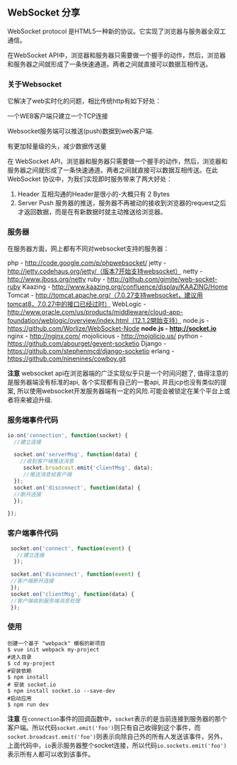 ## WebSocket 分享

WebSocket protocol 是HTML5一种新的协议。它实现了浏览器与服务器全双工通信。

在WebSocket API中，浏览器和服务器只需要做一个握手的动作，然后，浏览器和服务器之间就形成了一条快速通道。两者之间就直接可以数据互相传送。

### 关于Websocket

它解决了web实时化的问题，相比传统http有如下好处：

一个WEB客户端只建立一个TCP连接

Websocket服务端可以推送(push)数据到web客户端.

有更加轻量级的头，减少数据传送量

在 WebSocket API，浏览器和服务器只需要做一个握手的动作，然后，浏览器和服务器之间就形成了一条快速通道。两者之间就直接可以数据互相传送。在此WebSocket 协议中，为我们实现即时服务带来了两大好处：
1. Header
互相沟通的Header是很小的-大概只有 2 Bytes
2. Server Push
服务器的推送，服务器不再被动的接收到浏览器的request之后才返回数据，而是在有新数据时就主动推送给浏览器。




### 服务器
在服务器方面，网上都有不同对websocket支持的服务器：

php - http://code.google.com/p/phpwebsocket/
jetty - http://jetty.codehaus.org/jetty/（版本7开始支持websocket）
netty - http://www.jboss.org/netty
ruby - http://github.com/gimite/web-socket-ruby
Kaazing - http://www.kaazing.org/confluence/display/KAAZING/Home
Tomcat - http://tomcat.apache.org/（7.0.27支持websocket，建议用tomcat8，7.0.27中的接口已经过时）
WebLogic - http://www.oracle.com/us/products/middleware/cloud-app-foundation/weblogic/overview/index.html（12.1.2開始支持）
node.js - https://github.com/Worlize/WebSocket-Node
**node.js - http://socket.io**
nginx - http://nginx.com/
mojolicious - http://mojolicio.us/
python - https://github.com/abourget/gevent-socketio
Django - https://github.com/stephenmcd/django-socketio
erlang - https://github.com/ninenines/cowboy.git

**注意**
websocket api在浏览器端的广泛实现似乎只是一个时间问题了, 值得注意的是服务器端没有标准的api, 各个实现都有自己的一套api, 并且jcp也没有类似的提案, 所以使用websocket开发服务器端有一定的风险.可能会被锁定在某个平台上或者将来被迫升级.



### 服务端事件代码
```javascript
io.on('connection', function(socket) {
  //建立连接

  socket.on('serverMsg', function(data) {
    //收到客户端推送消息
     socket.broadcast.emit('clientMsg', data);
     //推送消息给客户端
  });
  socket.on('disconnect', function(data) {
  //断开连接
  });

});

```
### 客户端事件代码
```javascript
 socket.on('connect', function(event) {
   //建立连接
  });

 socket.on('disconnect', function(event) {
 //客户端断开连接
 });
 socket.on('clientMsg', function(data) {
 //客户端收到服务端消息处理
 });
```

### 使用
    创建一个基于 "webpack" 模板的新项目
    $ vue init webpack my-project
    #进入目录
    $ cd my-project
    #安装依赖
    $ npm install
    # 安装 socket.io
    $ npm install socket.io --save-dev
    #启动应用
    $ npm run dev

**注意**
在`connection`事件的回调函数中，`socket`表示的是当前连接到服务器的那个客户端。所以代码`socket.emit('foo')`则只有自己收得到这个事件，而`socket.broadcast.emit('foo')`则表示向除自己外的所有人发送该事件，另外，上面代码中，`io`表示服务器整个socket连接，所以代码`io.sockets.emit('foo')`表示所有人都可以收到该事件。

